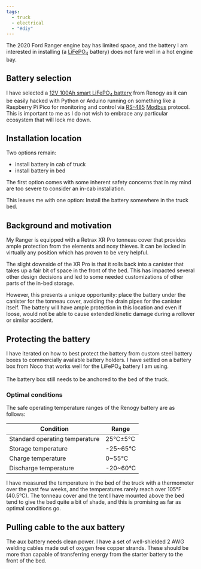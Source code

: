 ```yaml
---
tags:
  - truck
  - electrical
  - "#diy"
---
```

The 2020 Ford Ranger engine bay has limited space, and the battery I am interested in installing (a [LiFePO<sub>4</sub>](https://en.wikipedia.org/wiki/Lithium_iron_phosphate_battery) battery) does not fare well in a hot engine bay.

## Battery selection

I have selected a [12V 100Ah smart LiFePO<sub>4</sub> battery](https://www.renogy.com/12v-100ah-smart-lithium-iron-phosphate-battery/) from Renogy as it can be easily hacked with Python or Arduino running on something like a Raspberry Pi Pico for monitoring and control via [RS-485](https://en.wikipedia.org/wiki/RS-485) [Modbus](https://en.wikipedia.org/wiki/Modbus) protocol. This is important to me as I do not wish to embrace any particular ecosystem that will lock me down.

## Installation location

Two options remain:

- install battery in cab of truck
- install battery in bed

The first option comes with some inherent safety concerns that in my mind are too severe to consider an in-cab installation.

This leaves me with one option: Install the battery somewhere in the truck bed.

## Background and motivation

My Ranger is equipped with a Retrax XR Pro tonneau cover that provides ample protection from the elements and nosy thieves. It can be locked in virtually any position which has proven to be very helpful.

The slight downside of the XR Pro is that it rolls back into a canister that takes up a fair bit of space in the front of the bed. This has impacted several other design decisions and led to some needed customizations of other parts of the in-bed storage.

However, this presents a unique opportunity: place the battery under the canister for the tonneau cover, avoiding the drain pipes for the canister itself. The battery will have ample protection in this location and even if loose, would not be able to cause extended kinetic damage during a rollover or similar accident.

## Protecting the battery

I have iterated on how to best protect the battery from custom steel battery boxes to commercially available battery holders. I have settled on a battery box from Noco that works well for the LiFePO<sub>4</sub> battery I am using.

The battery box still needs to be anchored to the bed of the truck.

### Optimal conditions

The safe operating temperature ranges of the Renogy battery are as follows:

| Condition                      | Range    |
| ------------------------------ | -------- |
| Standard operating temperature | 25℃±5℃   |
| Storage temperature            | -25~65℃  |
| Charge temperature             | 0~55°C   |
| Discharge temperature          | -20~60°C |

I have measured the temperature in the bed of the truck with a thermometer over the past few weeks, and the temperatures rarely reach over 105°F (40.5°C). The tonneau cover and the tent I have mounted above the bed tend to give the bed quite a bit of shade, and this is promising as far as optimal conditions go.

## Pulling cable to the aux battery

The aux battery needs clean power. I have a set of well-shielded 2 AWG welding cables made out of oxygen free copper strands. These should be more than capable of transferring energy from the starter battery to the front of the bed.